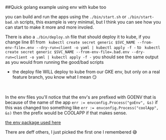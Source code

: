 ##Quick golang example using env with kube too


you can build and run the apps using the `./bin/start.sh` or `./bin/start-bad.sh`
scripts, this example is very minimal, but I think you can see how you can start to
make it more and more involed. 


There is also a `./bin/deploy.sh` file that should deploy it to kube, if you change line 81 from 
` kubectl create secret generic $SVC_NAME --from-env-file=.env --dry-run=client -o yaml | kubectl apply -f -` to ` kubectl create secret generic $SVC_NAME --from-env-file=.bad.env --dry-run=client -o yaml | kubectl apply -f -`
you should see the same output as you would from running the good/bad scripts
* the deploy file WILL deploy to kube from our GKE env, but only on a real feature branch, you know what I mean :smirk:
<br><br><br>  
  




In the env files you'll notice that the env's are prefixed with GOENV
that is because of the name of the app `err := envconfig.Process("goEnv", &s)` if this was changed too something like `err := envconfig.Process("coolApp", &s)`
then the prefix would be COOLAPP if that makes sense. 


[the env package used here](https://github.com/kelseyhightower/envconfig)

There are deff others, I just picked the first one I remembered :sweat_smile: 